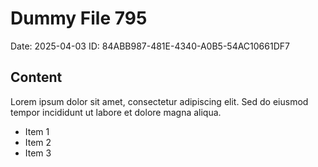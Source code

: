 # Dummy File 795

Date: 2025-04-03
ID: 84ABB987-481E-4340-A0B5-54AC10661DF7

## Content

Lorem ipsum dolor sit amet, consectetur adipiscing elit.
Sed do eiusmod tempor incididunt ut labore et dolore magna aliqua.

* Item 1
* Item 2
* Item 3
